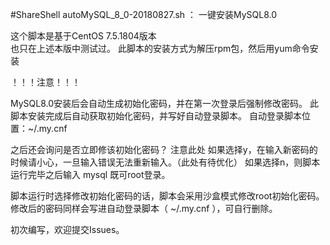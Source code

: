 #ShareShell
autoMySQL_8_0-20180827.sh ： 一键安装MySQL8.0

这个脚本是基于CentOS 7.5.1804版本  
也只在上述本版中测试过。
此脚本的安装方式为解压rpm包，然后用yum命令安装

！！！注意！！！

MySQL8.0安装后会自动生成初始化密码，并在第一次登录后强制修改密码。
此脚本安装完成后自动获取初始化密码，并写好自动登录脚本。
自动登录脚本位置：~/.my.cnf

之后还会询问是否立即修该初始化密码？
注意此处
如果选择y，在输入新密码的时候请小心，一旦输入错误无法重新输入。（此处有待优化）
如果选择n，则脚本运行完毕之后输入 mysql 既可root登录。

脚本运行时选择修改初始化密码的话，脚本会采用沙盒模式修改root初始化密码。
修改后的密码同样会写进自动登录脚本（ ~/.my.cnf ），可自行删除。

初次编写，欢迎提交Issues。
